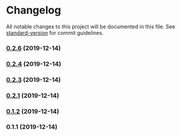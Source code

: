 # Changelog

All notable changes to this project will be documented in this file. See [standard-version](https://github.com/conventional-changelog/standard-version) for commit guidelines.

### [0.2.6](https://github.com/zishe/iex-ts-client/compare/v0.2.4...v0.2.6) (2019-12-14)

### [0.2.4](https://github.com/zishe/iex-ts-client/compare/v0.2.3...v0.2.4) (2019-12-14)

### [0.2.3](https://github.com/zishe/iex-ts-client/compare/v0.2.1...v0.2.3) (2019-12-14)

### [0.2.1](https://github.com/zishe/iex-ts-client/compare/v0.1.2...v0.2.1) (2019-12-14)

### [0.1.2](https://github.com/zishe/iex-ts-client/compare/v0.1.1...v0.1.2) (2019-12-14)

### 0.1.1 (2019-12-14)
